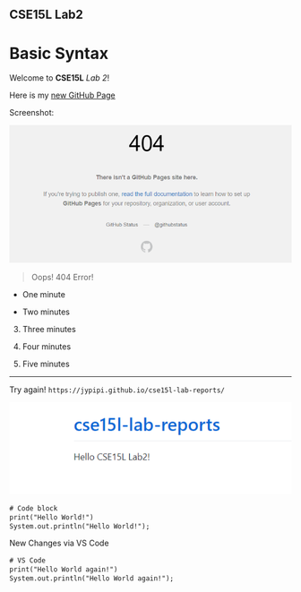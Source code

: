 ## CSE15L Lab2
# Basic Syntax

Welcome to **CSE15L** *Lab 2*!

Here is my [new GitHub Page](https://jypipi.github.io/cse15l-lab-reports/)

Screenshot:

![Image](https://github.com/jypipi/cse15l-lab-reports/blob/main/2.png)

> Oops! 404 Error!

* One minute

- Two minutes

3. Three minutes

4) Four minutes

5. Five minutes

---
Try again!
`https://jypipi.github.io/cse15l-lab-reports/`

![Image](https://github.com/jypipi/cse15l-lab-reports/blob/main/3.png)

```
# Code block
print("Hello World!")
System.out.println("Hello World!");
```

New Changes via VS Code
```
# VS Code
print("Hello World again!")
System.out.println("Hello World again!");
```
